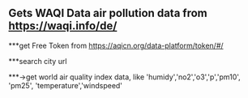 ## Gets WAQI Data air pollution data from https://waqi.info/de/
***get Free Token from https://aqicn.org/data-platform/token/#/

***search city url

***->get world air quality index data, like 'humidy','no2','o3','p','pm10', 'pm25', 'temperature','windspeed'


